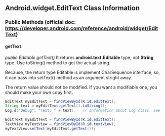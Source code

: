 ## Android.widget.EditText Class Information
### Public Methods (official doc: https://developer.android.com/reference/android/widget/EditText)
#### getText

*public Editable getText()*
It returns **android.text.Editable** type, not **String** type. Use toString() method to get the actual string.

Because, the return type Editable is implement CharSequence interface, so, it can pass into setText() method as an argument stright away.

The return value should not be modified. If you want a modifiable one, you should make your own copy first.

``` java
EditText myEditText = findViewById(R.id.editText);
String text = myEditText.getText().toString();
Log.d("Debug", "Text: " + text);   // Information about Log class, see android.util.Log class
```

``` java
EditText myEditText = findViewById(R.id.editText);
TextView myTextView = findViewById(R.id.textView);
myTextView.setText(myEditText.getText());
```
